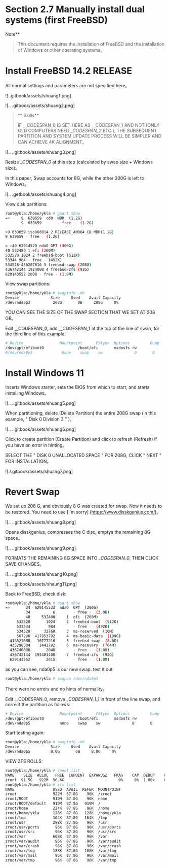 # Section 2.7 Manually install dual systems (first FreeBSD)

Note**
>
>This document requires the installation of FreeBSD and the installation of Windows or other operating systems。

# Install FreeBSD 14.2 RELEASE

All normal settings and parameters are not specified here。

![..gitbook/assets/shuang1.png]

![.. .gitbook/assets/shuang2.png]

>** Skills**
>
> IF __CODESPAN_0 IS SET HERE AS __CODESPAN_1 AND NOT (ONLY OLD COMPUTERS NEED __CODESPAN_2_ ETC.), THE SUBSEQUENT PARTITION AND SYSTEM UPDATE PROCESS WILL BE SIMPLER AND CAN ACHIEVE 4K ALIGNMENT。


![.. ..gitbook/assets/shuang3.png]

Resize __CODESPAN_0_ at this step (calculated by swap size + Windows size)。

In this paper, Swap accounts for 8G, while the other 200G is left to Windows。

![.. .getbook/assets/shuang4.png]


View disk partitions:

```sh
root@ykla:/home/ykla # gpart show
=>     9  639659  cd0  MBR  (1.2G)
       9  639659       - free -  (1.2G)

>9 639659 iso966014_2_RELEASE_AMD64_CD MBR(1.2G)
9 639659 - free - (1.2G)

= >40 62914520 nda0 GPT (300G)
40 532480 1 efi (260M)
532520 1024 2 freebsd-boot (512K)
53344 984 - free - (492K)
534528 436207616 3 freebsd-swap (208G)
436742144 1924008 4 freebsd-zfs (92G)
629143552 2008 - free - (1.0M)

```

View swap partitions:

```sh
root@ykla:/home/ykla # swapinfo -mh
Device              Size     Used    Avail Capacity
/dev/nda0p3          208G       0B     208G     0%
```

YOU CAN SEE THE SIZE OF THE SWAP SECTION THAT WE SET AT 208 GB。

Edit __CODESPAN_0, add __CODESPAN_1 at the top of the line of swap, for the third line of this example:

```sh
# Device                Mountpoint      FStype  Options         Dump    Pass#
/dev/gpt/efiboot0               /boot/efi       msdosfs rw              2       2
#/dev/nda0p3             none    swap    sw              0       0
```

# Install Windows 11

Inserts Windows starter, sets the BIOS from which to start, and starts installing Windows。

![.. ..gitbook/assets/shuang5.png]

When partitioning, delete (Delete Partition) the entire 208G swap (in this example, " Disk 0 Division 3 " )。

![.. ..gitbook/assets/shuang6.png]

Click to create partition (Create Partition) and click to refresh (Refresh) if you have an error in hinting。

SELECT THE " DISK 0 UNALLOCATED SPACE " FOR 208G, CLICK " NEXT " FOR INSTALLATION。

![./.gitbook/assets/shuang7.png]

# Revert Swap

We set up 208 G, and obviously 8 G was created for swap. Now it needs to be restored. You need to use [i'm sorry] (https://www.disskgenius.com/)。

![.. ..gitbook/assets/shuang8.png]

Opens disskgenius, compresses the C disc, emptys the remaining 8G space。

![.. ..gitbook/assets/shuang9.png]


FORMATS THE REMAINING 8G SPACE INTO __CODESPAN_0_, THEN CLICK SAVE CHANGES。

![.. ..gitbook/assets/shuang10.png]

![.. ..gitbook/assets/shaung11.png]

Back to FreeBSD, check disk:

```sh
root@ykla:/home/ykla # gpart show
=>       34  629145533  nda0  GPT  (300G)
         34          6        - free -  (3.0K)
         40     532480     1  efi  (260M)
     532520       1024     2  freebsd-boot  (512K)
     533544        984        - free -  (492K)
     534528      32768     3  ms-reserved  (16M)
     567296  417953792     4  ms-basic-data  (199G)
  418521088   16777216     5  freebsd-swap  (8.0G)
  435298304    1441792     6  ms-recovery  (704M)
  436740096       2048        - free -  (1.0M)
  436742144  192401408     7  freebsd-zfs  (92G)
  629143552       2015        - free -  (1.0M)

```

as you can see, nda0p5 is our new swap. test it out:

```sh
root@ykla:/home/ykla # swapon /dev/nda0p5
```

There were no errors and no hints of normality。

Edit __CODESPAN_0, remove __CODESPAN_1_1_ in front of the line swap, and correct the partition as follows:

```sh
# Device                Mountpoint      FStype  Options         Dump    Pass#
/dev/gpt/efiboot0               /boot/efi       msdosfs rw              2       2
/dev/nda0p5             none    swap    sw              0       0
```

Start testing again:

```sh
root@ykla:/home/ykla # swapinfo -mh
Device              Size     Used    Avail Capacity
/dev/nda0p5         8.0G       0B     8.0G     0%
```

VIEW ZFS ROLLS:

```sh
root@ykla:/home/ykla # zpool list
NAME    SIZE  ALLOC   FREE  CKPOINT  EXPANDSZ   FRAG    CAP  DEDUP    HEALTH  ALTROOT
zroot  91.5G   922M  90.6G        -         -     0%     0%  1.00x    ONLINE  -
root@ykla:/home/ykla # zfs list
NAME                 USED  AVAIL  REFER  MOUNTPOINT
zroot                922M  87.8G    96K  /zroot
zroot/ROOT           919M  87.8G    96K  none
zroot/ROOT/default   919M  87.8G   919M  /
zroot/home           224K  87.8G    96K  /home
zroot/home/ykla      128K  87.8G   128K  /home/ykla
zroot/tmp            104K  87.8G   104K  /tmp
zroot/usr            288K  87.8G    96K  /usr
zroot/usr/ports       96K  87.8G    96K  /usr/ports
zroot/usr/src         96K  87.8G    96K  /usr/src
zroot/var            668K  87.8G    96K  /var
zroot/var/audit       96K  87.8G    96K  /var/audit
zroot/var/crash       96K  87.8G    96K  /var/crash
zroot/var/log        188K  87.8G   188K  /var/log
zroot/var/mail        96K  87.8G    96K  /var/mail
zroot/var/tmp         96K  87.8G    96K  /var/tmp
```

